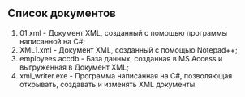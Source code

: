 <h2>Список документов</h2>
<ol>
<li>01.xml	- Документ XML, созданный с помощью программы написанной на С#;</li>
<li>XML1.xml - Документ XML, созданный с помощью Notepad++;</li>
<li>employees.accdb	- База данных, созданная в MS Access и выгруженная в Документ XML;</li>
<li>xml_writer.exe - Программа написанная на С#, позволяющая открывать, создавать и изменять XML документы.</li>
  </ol>
